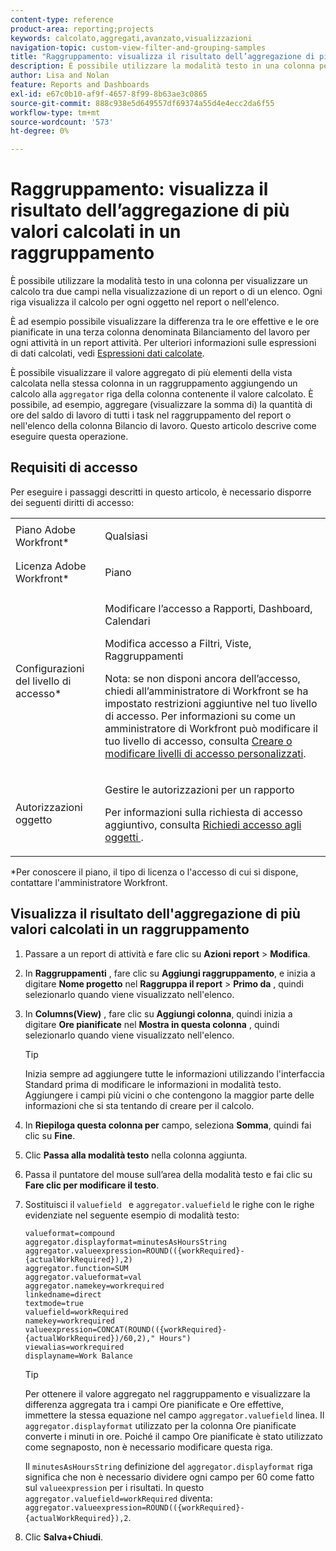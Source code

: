```yaml
---
content-type: reference
product-area: reporting;projects
keywords: calcolato,aggregati,avanzato,visualizzazioni
navigation-topic: custom-view-filter-and-grouping-samples
title: "Raggruppamento: visualizza il risultato dell’aggregazione di più valori calcolati in un raggruppamento"
description: È possibile utilizzare la modalità testo in una colonna per visualizzare un calcolo tra due campi nella visualizzazione di un report o di un elenco. Ogni riga visualizza il calcolo per ogni oggetto nel report o nell'elenco.
author: Lisa and Nolan
feature: Reports and Dashboards
exl-id: e67c0b10-af9f-4657-8f99-8b63ae3c0865
source-git-commit: 888c938e5d649557df69374a55d4e4ecc2da6f55
workflow-type: tm+mt
source-wordcount: '573'
ht-degree: 0%

---
```


# Raggruppamento: visualizza il risultato dell’aggregazione di più valori calcolati in un raggruppamento

È possibile utilizzare la modalità testo in una colonna per visualizzare un calcolo tra due campi nella visualizzazione di un report o di un elenco. Ogni riga visualizza il calcolo per ogni oggetto nel report o nell&#39;elenco.

È ad esempio possibile visualizzare la differenza tra le ore effettive e le ore pianificate in una terza colonna denominata Bilanciamento del lavoro per ogni attività in un report attività. Per ulteriori informazioni sulle espressioni di dati calcolati, vedi [Espressioni dati calcolate](../../../reports-and-dashboards/reports/calc-cstm-data-reports/calculated-data-expressions.md).

È possibile visualizzare il valore aggregato di più elementi della vista calcolata nella stessa colonna in un raggruppamento aggiungendo un calcolo alla `aggregator` riga della colonna contenente il valore calcolato. È possibile, ad esempio, aggregare (visualizzare la somma di) la quantità di ore del saldo di lavoro di tutti i task nel raggruppamento del report o nell&#39;elenco della colonna Bilancio di lavoro. Questo articolo descrive come eseguire questa operazione.

## Requisiti di accesso

Per eseguire i passaggi descritti in questo articolo, è necessario disporre dei seguenti diritti di accesso:

<table style="table-layout:auto"> 
 <col> 
 <col> 
 <tbody> 
  <tr> 
   <td role="rowheader">Piano Adobe Workfront*</td> 
   <td> <p>Qualsiasi</p> </td> 
  </tr> 
  <tr> 
   <td role="rowheader">Licenza Adobe Workfront*</td> 
   <td> <p>Piano </p> </td> 
  </tr> 
  <tr> 
   <td role="rowheader">Configurazioni del livello di accesso*</td> 
   <td> <p>Modificare l’accesso a Rapporti, Dashboard, Calendari</p> <p>Modifica accesso a Filtri, Viste, Raggruppamenti</p> <p>Nota: se non disponi ancora dell’accesso, chiedi all’amministratore di Workfront se ha impostato restrizioni aggiuntive nel tuo livello di accesso. Per informazioni su come un amministratore di Workfront può modificare il tuo livello di accesso, consulta <a href="../../../administration-and-setup/add-users/configure-and-grant-access/create-modify-access-levels.md" class="MCXref xref">Creare o modificare livelli di accesso personalizzati</a>.</p> </td> 
  </tr> 
  <tr> 
   <td role="rowheader">Autorizzazioni oggetto</td> 
   <td> <p>Gestire le autorizzazioni per un rapporto</p> <p>Per informazioni sulla richiesta di accesso aggiuntivo, consulta <a href="../../../workfront-basics/grant-and-request-access-to-objects/request-access.md" class="MCXref xref">Richiedi accesso agli oggetti </a>.</p> </td> 
  </tr> 
 </tbody> 
</table>

&#42;Per conoscere il piano, il tipo di licenza o l&#39;accesso di cui si dispone, contattare l&#39;amministratore Workfront.

## Visualizza il risultato dell&#39;aggregazione di più valori calcolati in un raggruppamento

1. Passare a un report di attività e fare clic su **Azioni report** > **Modifica**.
1. In **Raggruppamenti** , fare clic su **Aggiungi raggruppamento**, e inizia a digitare **Nome progetto** nel **Raggruppa il report** > **Primo da** , quindi selezionarlo quando viene visualizzato nell&#39;elenco.

1. In **Columns(View)** , fare clic su **Aggiungi colonna**, quindi inizia a digitare **Ore pianificate** nel **Mostra in questa colonna** , quindi selezionarlo quando viene visualizzato nell&#39;elenco.

   >[!TIP]
   >
   >Inizia sempre ad aggiungere tutte le informazioni utilizzando l&#39;interfaccia Standard prima di modificare le informazioni in modalità testo. Aggiungere i campi più vicini o che contengono la maggior parte delle informazioni che si sta tentando di creare per il calcolo.

1. In **Riepiloga questa colonna per** campo, seleziona **Somma**, quindi fai clic su **Fine**.
1. Clic **Passa alla modalità testo** nella colonna aggiunta.
1. Passa il puntatore del mouse sull’area della modalità testo e fai clic su **Fare clic per modificare il testo**.
1. Sostituisci il `valuefield ` e `aggregator.valuefield` le righe con le righe evidenziate nel seguente esempio di modalità testo:

   ```
   valueformat=compound
   aggregator.displayformat=minutesAsHoursString
   aggregator.valueexpression=ROUND(({workRequired}-{actualWorkRequired}),2)
   aggregator.function=SUM
   aggregator.valueformat=val
   aggregator.namekey=workrequired
   linkedname=direct
   textmode=true
   valuefield=workRequired
   namekey=workrequired
   valueexpression=CONCAT(ROUND(({workRequired}-{actualWorkRequired})/60,2)," Hours") 
   viewalias=workrequired 
   displayname=Work Balance
   ```

   >[!TIP]
   >
   >Per ottenere il valore aggregato nel raggruppamento e visualizzare la differenza aggregata tra i campi Ore pianificate e Ore effettive, immettere la stessa equazione nel campo `aggregator.valuefield` linea. Il `aggregator.displayformat` utilizzato per la colonna Ore pianificate converte i minuti in ore. Poiché il campo Ore pianificate è stato utilizzato come segnaposto, non è necessario modificare questa riga.
   >
   >
   >Il `minutesAsHoursString` definizione del `aggregator.displayformat` riga significa che non è necessario dividere ogni campo per 60 come fatto sul `valueexpression` per i risultati. In questo `aggregator.valuefield=workRequired` diventa: `aggregator.valueexpression=ROUND(({workRequired}-{actualWorkRequired}),2`.

1. Clic **Salva+Chiudi**.
